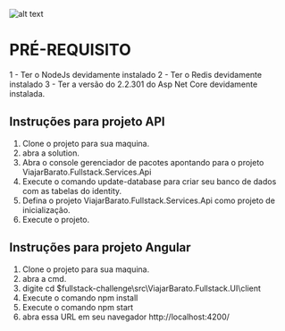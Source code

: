 ![alt text](http://www.viajarbarato.com.br/images/challenge/logo-vb.png)

# PRÉ-REQUISITO 
1 - Ter o NodeJs devidamente instalado 
2 - Ter o Redis devidamente instalado 
3 - Ter a versão do 2.2.301 do Asp Net Core devidamente instalada.

## Instruções para projeto API
1. Clone o projeto para sua maquina. 
2. abra a solution.
3. Abra o console gerenciador de pacotes apontando para o projeto ViajarBarato.Fullstack.Services.Api
4. Execute o comando update-database para criar seu banco de dados com as tabelas do identity.
5. Defina o projeto ViajarBarato.Fullstack.Services.Api como projeto de inicialização.
6. Execute o projeto.

## Instruções para projeto Angular
1. Clone o projeto para sua maquina. 
2. abra a cmd.
3. digite cd $fullstack-challenge\src\ViajarBarato.Fullstack.UI\client
4. Execute o comando npm install
5. Execute o comando npm start
6. abra essa URL em seu navegador http://localhost:4200/

